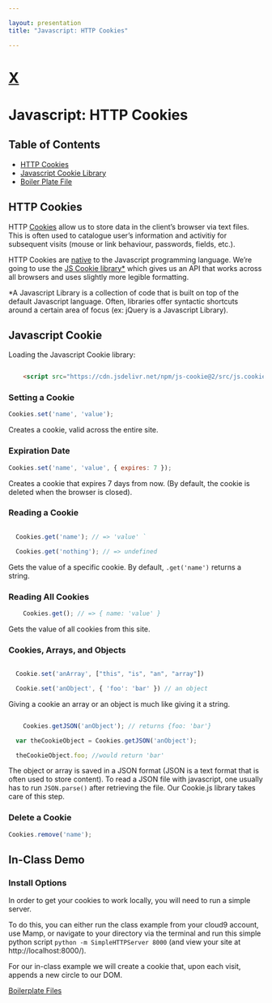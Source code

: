 ```yaml
---

layout: presentation
title: "Javascript: HTTP Cookies"

---
```


# [X](/)
# Javascript: HTTP Cookies

## Table of Contents
- [HTTP Cookies](#http-cookies)
- [Javascript Cookie Library](#javascript-cookie)
- [Boiler Plate File](/assets/files/cookie.zip)

## HTTP Cookies
HTTP [Cookies](https://en.wikipedia.org/wiki/HTTP_cookie) allow us to store data in the client’s browser via text files. This is often used to catalogue user&rsquo;s information and activitiy for subsequent visits (mouse or link behaviour, passwords, fields, etc.).

HTTP Cookies are [native](https://www.w3schools.com/js/js_cookies.asp) to the Javascript programming language. 
We’re going to use the [JS Cookie library&#42;](https://github.com/js-cookie/js-cookie) which gives us an API that works across all browsers and uses slightly more legible formatting.

&#42;A Javascript Library is a collection of code that is built on top of the default Javascript language. Often, libraries offer syntactic shortcuts around a certain area of focus (ex: jQuery is a Javascript Library). 


## Javascript Cookie

Loading the Javascript Cookie library: 

```html 

	<script src="https://cdn.jsdelivr.net/npm/js-cookie@2/src/js.cookie.min.js"></script>

```

### Setting a Cookie

```javascript
Cookies.set('name', 'value');
```

Creates a cookie, valid across the entire site.


### Expiration Date

```javascript
Cookies.set('name', 'value', { expires: 7 }); 
```

Creates a cookie that expires 7 days from now. (By default, the cookie is deleted when the browser is closed).



### Reading a Cookie

```javascript  

  Cookies.get('name'); // => 'value' `

  Cookies.get('nothing'); // => undefined

```

Gets the value of a specific cookie. By default, `.get('name')` returns a string.


### Reading All Cookies

```javascript
	Cookies.get(); // => { name: 'value' }
```
Gets the value of all cookies from this site.



### Cookies, Arrays, and Objects

```javascript

  Cookie.set('anArray', ["this", "is", "an", "array"])

  Cookie.set('anObject', { 'foo': 'bar' }) // an object

```
Giving a cookie an array or an object is much like giving it a string.

```javascript

	Cookies.getJSON('anObject'); // returns {foo: 'bar'}

  var theCookieObject = Cookies.getJSON('anObject');

  theCookieObject.foo; //would return 'bar'

```

The object or array is saved in a JSON format (JSON is a text format that is often used to store content). To read a JSON file with javascript, one usually has to run `JSON.parse()` after retrieving the file. Our Cookie.js library takes care of this step.


### Delete a Cookie
```javascript
Cookies.remove('name');
```


## In-Class Demo

### Install Options

In order to get your cookies to work locally, you will need to run a simple server.

To do this, you can either run the class example from your cloud9 account, use Mamp, or navigate to your directory via the terminal and run this simple python script `python -m SimpleHTTPServer 8000` (and view your site at http://localhost:8000/).

For our in-class example we will create a cookie that, upon each visit, appends a new circle to our DOM.

[Boilerplate Files](/assets/files/cookie.zip)

